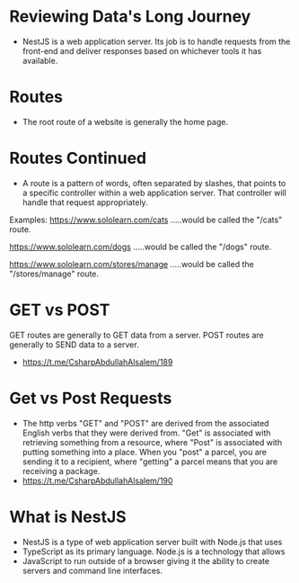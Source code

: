 # Reviewing Data's Long Journey
- NestJS is a web application server. Its job is to handle requests from the front-end and deliver responses based on whichever tools it has available.

# Routes
- The root route of a website is generally the home page.

# Routes Continued
- A route is a pattern of words, often separated by slashes, that points to a specific controller within a web application server. That controller will handle that request appropriately.

Examples:
https://www.sololearn.com/cats
…..would be called the "/cats" route.

https://www.sololearn.com/dogs
…..would be called the "/dogs" route.

https://www.sololearn.com/stores/manage
…..would be called the "/stores/manage" route.

# GET vs POST
GET routes are generally to GET data from a server.
POST routes are generally to SEND data to a server.

- https://t.me/CsharpAbdullahAlsalem/189

# Get vs Post Requests
- The http verbs "GET" and "POST" are derived from the associated English verbs that they were derived from. "Get" is associated with retrieving something from a resource, where "Post" is associated with putting something into a place. When you "post" a parcel, you are sending it to a recipient, where "getting" a parcel means that you are receiving a package.
- https://t.me/CsharpAbdullahAlsalem/190

# What is NestJS
- NestJS is a type of web application server built with Node.js that uses
- TypeScript as its primary language. Node.js is a technology that allows
- JavaScript to run outside of a browser giving it the ability to create servers and command line interfaces.










